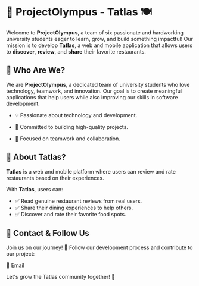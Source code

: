 # 🚀 ProjectOlympus - Tatlas 🍽️

Welcome to **ProjectOlympus**, a team of six passionate and hardworking university students eager to learn, grow, and build something impactful! Our mission is to develop **Tatlas**, a web and mobile application that allows users to **discover**, **review**, and **share** their favorite restaurants.

## 🌟 Who Are We?

We are **ProjectOlympus**, a dedicated team of university students who love technology, teamwork, and innovation. Our goal is to create meaningful applications that help users while also improving our skills in software development.

- 💡 Passionate about technology and development.

- 🎯 Committed to building high-quality projects.

- 🤝 Focused on teamwork and collaboration.

## 📌 About Tatlas?  

**Tatlas** is a web and mobile platform where users can review and rate restaurants based on their experiences.

With **Tatlas**, users can:
- ✅ Read genuine restaurant reviews from real users.
- ✅ Share their dining experiences to help others.
- ✅ Discover and rate their favorite food spots. 

## 📩 Contact & Follow Us
Join us on our journey! 🚀 Follow our development process and contribute to our project:

📧 [Email](lezzetpuani@gmail.com)

Let's grow the Tatlas community together! 🎉